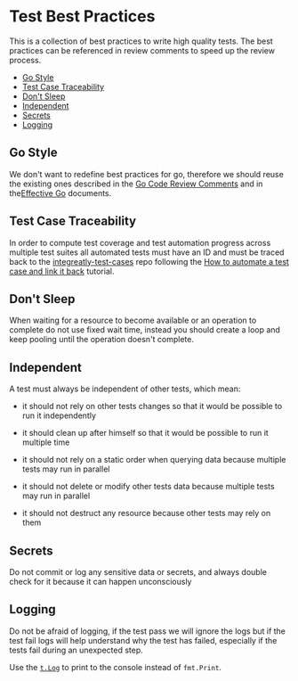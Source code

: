 # Test Best Practices

This is a collection of best practices to write high quality tests. The best practices
can be referenced in review comments to speed up the review process.

- [Go Style](#go-style)
- [Test Case Traceability](#test-case-traceability)
- [Don't Sleep](#dont-sleep)
- [Independent](#independent)
- [Secrets](#secrets)
- [Logging](#logging)

## Go Style

We don't want to redefine best practices for go, therefore we should reuse the existing ones
described in the [Go Code Review Comments](https://github.com/golang/go/wiki/CodeReviewComments)
and in the[Effective Go](https://golang.org/doc/effective_go.html) documents.

## Test Case Traceability

In order to compute test coverage and test automation progress across multiple test suites all
automated tests must have an ID and must be traced back to the [integreatly-test-cases](https://gitlab.cee.redhat.com/integreatly-qe/integreatly-test-cases)
repo following the [How to automate a test case and link it back](https://gitlab.cee.redhat.com/integreatly-qe/integreatly-test-cases#how-to-automate-a-test-case-and-link-it-back)
tutorial.

## Don't Sleep

When waiting for a resource to become available or an operation to complete do not use fixed wait time,
instead you should create a loop and keep pooling until the operation doesn't complete.

## Independent

A test must always be independent of other tests, which mean:

- it should not rely on other tests changes so that it would be possible to run it independently

- it should clean up after himself so that it would be possible to run it multiple time

- it should not rely on a static order when querying data because multiple tests may run in parallel

- it should not delete or modify other tests data because multiple tests may run in parallel

- it should not destruct any resource because other tests may rely on them

## Secrets

Do not commit or log any sensitive data or secrets, and always double check for it because it can happen unconsciously

## Logging

Do not be afraid of logging, if the test pass we will ignore the logs but if the test fail logs will help
understand why the test has failed, especially if the tests fail during an unexpected step.

Use the [`t.Log`](https://golang.org/pkg/testing/#B.Log) to print to the console instead of `fmt.Print`.
